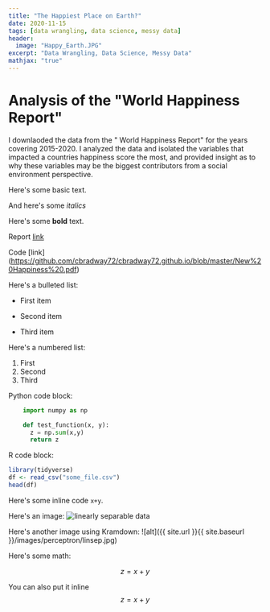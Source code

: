```yaml
---
title: "The Happiest Place on Earth?"
date: 2020-11-15
tags: [data wrangling, data science, messy data]
header:
  image: "Happy_Earth.JPG"
excerpt: "Data Wrangling, Data Science, Messy Data"
mathjax: "true"
---
```


# Analysis of the "World Happiness Report"

I downlaoded the data from the " World Happiness Report" for the years  covering 2015-2020.  I analyzed the data and isolated the variables that impacted a countries happiness score the most, and provided insight as to why these variables may be the biggest contributors from a social environment perspective.

Here's some basic text.

And here's some *italics*

Here's some **bold** text.

Report [link](https://github.com/cbradway72/cbradway72.github.io/blob/master/Happiest%20Place%20on%20Earth%20Paper.pdf)

Code [link] (https://github.com/cbradway72/cbradway72.github.io/blob/master/New%20Happiness%20.pdf)

Here's a bulleted list:
* First item
+ Second item
- Third item

Here's a numbered list:
1. First
2. Second
3. Third

Python code block:
```python
    import numpy as np

    def test_function(x, y):
      z = np.sum(x,y)
      return z
```

R code block:
```r
library(tidyverse)
df <- read_csv("some_file.csv")
head(df)
```

Here's some inline code `x+y`.

Here's an image:
<img src="{{ site.url }}{{ site.baseurl }}/images/perceptron/linsep.jpg" alt="linearly separable data">

Here's another image using Kramdown:
![alt]({{ site.url }}{{ site.baseurl }}/images/perceptron/linsep.jpg)

Here's some math:

$$z=x+y$$

You can also put it inline $$z=x+y$$
